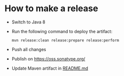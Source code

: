 How to make a release
=====================

* Switch to Java 8

* Run the following command to deploy the artifact:

  ```
  mvn release:clean release:prepare release:perform
  ```

* Push all changes

* Publish on https://oss.sonatype.org/

* Update Maven artifact in [README.md](README.md#maven)